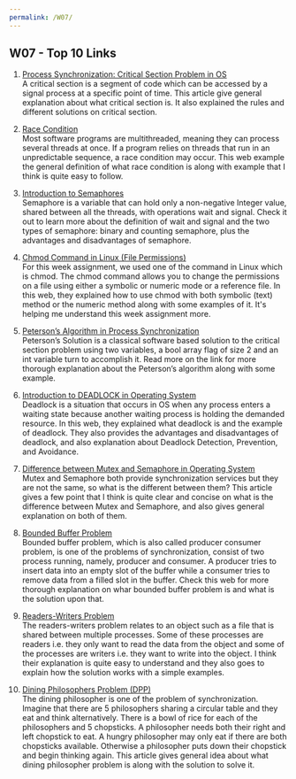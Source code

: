 ```yaml
---
permalink: /W07/
---
```


## W07 - Top 10 Links

1. [Process Synchronization: Critical Section Problem in OS](https://www.geeksforgeeks.org/g-fact-70/) <br>
A critical section is a segment of code which can be accessed by a signal process at a specific point of time. This article give general explanation about what critical section is. It also explained the rules and different solutions on critical section. <br>

2. [Race Condition](https://techterms.com/definition/race_condition) <br>
Most software programs are multithreaded, meaning they can process several threads at once. If a program relies on threads that run in an unpredictable sequence, a race condition may occur. This web example the general definition of what race condition is along with example that I think is quite easy to follow. <br>

3. [Introduction to Semaphores](https://www.studytonight.com/operating-system/introduction-to-semaphores) <br>
Semaphore is a variable that can hold only a non-negative Integer value, shared between all the threads, with operations wait and signal. Check it out to learn more about the definition of wait and signal and the two types of semaphore: binary and counting semaphore, plus the advantages and disadvantages of semaphore. <br>

4. [Chmod Command in Linux (File Permissions)](https://linuxize.com/post/chmod-command-in-linux/) <br>
For this week assignment, we used one of the command in Linux which is chmod. The chmod command allows you to change the permissions on a file using either a symbolic or numeric mode or a reference file. In this web, they explained how to use chmod with both symbolic (text) method or the numeric method along with some examples of it. It's helping me understand this week assignment more. <br>

5. [Peterson’s Algorithm in Process Synchronization](https://www.geeksforgeeks.org/petersons-algorithm-in-process-synchronization/) <br>
Peterson’s Solution is a classical software based solution to the critical section problem using two variables, a bool array flag of size 2 and an int variable turn to accomplish it. Read more on the link for more thorough explanation about the Peterson’s algorithm along with some example. <br>
 
6. [Introduction to DEADLOCK in Operating System](https://www.guru99.com/deadlock-in-operating-system.html) <br>
Deadlock is a situation that occurs in OS when any process enters a waiting state because another waiting process is holding the demanded resource. In this web, they explained what deadlock is and the example of deadlock. They also provides the advantages and disadvantages of deadlock, and also explanation about Deadlock Detection, Prevention, and Avoidance. <br>

7. [Difference between Mutex and Semaphore in Operating System](https://afteracademy.com/blog/difference-between-mutex-and-semaphore-in-operating-system) <br>
Mutex and Semaphore both provide synchronization services but they are not the same, so what is the different between them? This article gives a few point that I think is quite clear and concise on what is the difference between Mutex and Semaphore, and also gives general explanation on both of them. <br>

8. [Bounded Buffer Problem](https://www.studytonight.com/operating-system/bounded-buffer) <br>
Bounded buffer problem, which is also called producer consumer problem, is one of the problems of synchronization, consist of two process running, namely, producer and consumer. A producer tries to insert data into an empty slot of the buffer while a consumer tries to remove data from a filled slot in the buffer. Check this web for more thorough explanation on whar bounded buffer problem is and what is the solution upon that. <br>

9. [Readers-Writers Problem](https://www.tutorialspoint.com/readers-writers-problem) <br>
The readers-writers problem relates to an object such as a file that is shared between multiple processes. Some of these processes are readers i.e. they only want to read the data from the object and some of the processes are writers i.e. they want to write into the object. I think their explanation is quite easy to understand and they also goes to explain how the solution works with a simple examples. <br>

10. [Dining Philosophers Problem (DPP)](https://www.tutorialspoint.com/dining-philosophers-problem-dpp) <br>
The dining philosopher is one of the problem of synchronization. Imagine that there are 5 philosophers sharing a circular table and they eat and think alternatively. There is a bowl of rice for each of the philosophers and 5 chopsticks. A philosopher needs both their right and left chopstick to eat. A hungry philosopher may only eat if there are both chopsticks available. Otherwise a philosopher puts down their chopstick and begin thinking again. This article gives general idea about what dining philosopher problem is along with the solution to solve it. <br>

